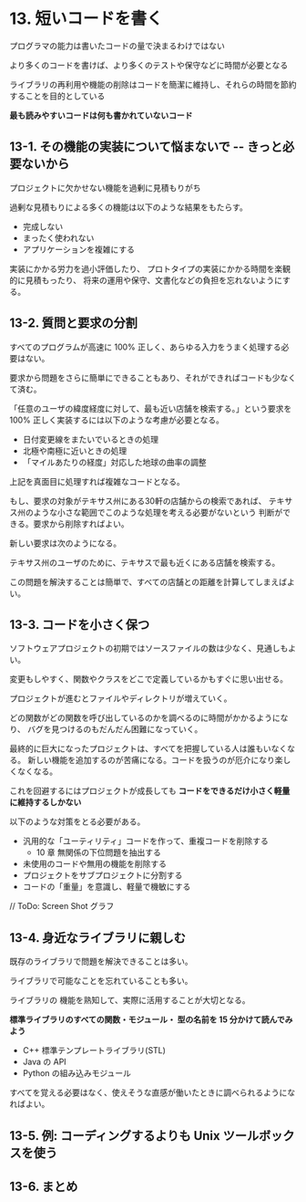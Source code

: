 # 13. 短いコードを書く

プログラマの能力は書いたコードの量で決まるわけではない

より多くのコードを書けば、より多くのテストや保守などに時間が必要となる

ライブラリの再利用や機能の削除はコードを簡潔に維持し、それらの時間を節約することを目的としている

**最も読みやすいコードは何も書かれていないコード**


## 13-1. その機能の実装について悩まないで -- きっと必要ないから

プロジェクトに欠かせない機能を過剰に見積もりがち

過剰な見積もりによる多くの機能は以下のような結果をもたらす。

* 完成しない
* まったく使われない
* アプリケーションを複雑にする

実装にかかる労力を過小評価したり、
プロトタイプの実装にかかる時間を楽観的に見積もったり、
将来の運用や保守、文書化などの負担を忘れないようにする。

## 13-2. 質問と要求の分割

すべてのプログラムが高速に 100% 正しく、あらゆる入力をうまく処理する必要はない。

要求から問題をさらに簡単にできることもあり、それができればコードも少なくて済む。

「任意のユーザの緯度経度に対して、最も近い店舗を検索する。」という要求を
100% 正しく実装するには以下のような考慮が必要となる。

* 日付変更線をまたいでいるときの処理
* 北極や南極に近いときの処理
* 「マイルあたりの経度」対応した地球の曲率の調整

上記を真面目に処理すれば複雑なコードとなる。

もし、要求の対象がテキサス州にある30軒の店舗からの検索であれば、
テキサス州のような小さな範囲でこのような処理を考える必要がないという
判断ができる。要求から削除すればよい。

新しい要求は次のようになる。

テキサス州のユーザのために、テキサスで最も近くにある店舗を検索する。

この問題を解決することは簡単で、すべての店舗との距離を計算してしまえばよい。

## 13-3. コードを小さく保つ

ソフトウェアプロジェクトの初期ではソースファイルの数は少なく、見通しもよい。

変更もしやすく、関数やクラスをどこで定義しているかもすぐに思い出せる。

プロジェクトが進むとファイルやディレクトリが増えていく。

どの関数がどの関数を呼び出しているのかを調べるのに時間がかかるようになり、
バグを見つけるのもだんだん困難になっていく。

最終的に巨大になったプロジェクトは、すべてを把握している人は誰もいなくなる。
新しい機能を追加するのが苦痛になる。コードを扱うのが厄介になり楽しくなくなる。

これを回避するにはプロジェクトが成長しても
**コードをできるだけ小さく軽量に維持するしかない**

以下のような対策をとる必要がある。

* 汎用的な「ユーティリティ」コードを作って、重複コードを削除する
  * 10 章 無関係の下位問題を抽出する
* 未使用のコードや無用の機能を削除する
* プロジェクトをサブプロジェクトに分割する
* コードの「重量」を意識し、軽量で機敏にする

// ToDo: Screen Shot グラフ


## 13-4. 身近なライブラリに親しむ

既存のライブラリで問題を解決できることは多い。

ライブラリで可能なことを忘れていることも多い。

ライブラリの 機能を熟知して、実際に活用することが大切となる。

**標準ライブラリのすべての関数・モジュール・ 型の名前を 15 分かけて読んでみよう**

* C++ 標準テンプレートライブラリ(STL)
* Java の API
* Python の組み込みモジュール

すべてを覚える必要はなく、使えそうな直感が働いたときに調べられるようになればよい。

## 13-5. 例: コーディングするよりも Unix ツールボックスを使う



## 13-6. まとめ

